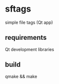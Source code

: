 sftags
======

simple file tags (Qt app)

requirements
------------

Qt development libraries

build
-----

qmake && make
